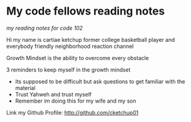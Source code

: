 # My code fellows reading notes
*my reading notes for code 102*

Hi my name is cartiae ketchup former college basketball player and everybody friendly neighborhood reaction channel

Growth Mindset is the ability to overcome every obstacle

3 reminders to keep myself in the growth mindset

- Its supposed to be difficult but ask questions to get familiar with the material
- Trust Yahweh and trust myself 
- Remember im doing this for my wife and my son

Link my Github Profile: http://github.com/cketchup01

